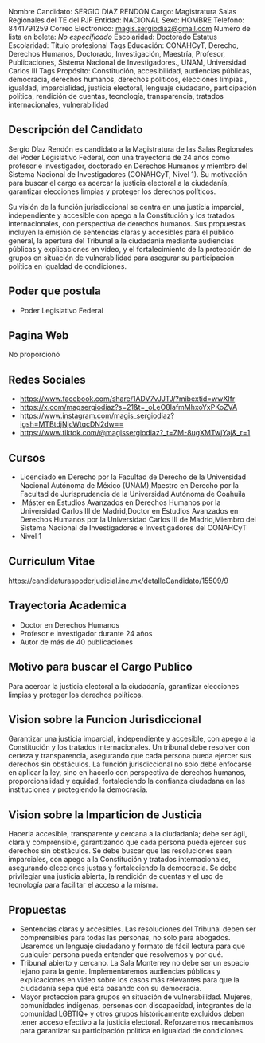 Nombre Candidato: SERGIO DIAZ RENDON
Cargo: Magistratura Salas Regionales del TE del PJF
Entidad: NACIONAL
Sexo: HOMBRE
Telefono: 8441791259
Correo Electronico: magis.sergiodiaz@gmail.com
Numero de lista en boleta: *No especificado*
Escolaridad: Doctorado
Estatus Escolaridad: Título profesional
Tags Educación: CONAHCyT, Derecho, Derechos Humanos, Doctorado, Investigación, Maestría, Profesor, Publicaciones, Sistema Nacional de Investigadores., UNAM, Universidad Carlos III
Tags Propósito: Constitución, accesibilidad, audiencias públicas, democracia, derechos humanos, derechos políticos, elecciones limpias., igualdad, imparcialidad, justicia electoral, lenguaje ciudadano, participación política, rendición de cuentas, tecnología, transparencia, tratados internacionales, vulnerabilidad


## Descripción del Candidato 

Sergio Díaz Rendón es candidato a la Magistratura de las Salas Regionales del Poder Legislativo Federal, con una trayectoria de 24 años como profesor e investigador, doctorado en Derechos Humanos y miembro del Sistema Nacional de Investigadores (CONAHCyT, Nivel 1). Su motivación para buscar el cargo es acercar la justicia electoral a la ciudadanía, garantizar elecciones limpias y proteger los derechos políticos.

Su visión de la función jurisdiccional se centra en una justicia imparcial, independiente y accesible con apego a la Constitución y los tratados internacionales, con perspectiva de derechos humanos.  Sus propuestas incluyen la emisión de sentencias claras y accesibles para el público general, la apertura del Tribunal a la ciudadanía mediante audiencias públicas y explicaciones en video, y el fortalecimiento de la protección de grupos en situación de vulnerabilidad para asegurar su participación política en igualdad de condiciones.


## Poder que postula

- Poder Legislativo Federal


## Pagina Web

No proporcionó


## Redes Sociales

- https://www.facebook.com/share/1ADV7vJJTJ/?mibextid=wwXIfr
- https://x.com/magsergiodiaz?s=21&t=_oLeO8IafmMhxoYxPKoZVA
- https://www.instagram.com/magis_sergiodiaz?igsh=MTBtdjNjcWtqcDN2dw==
- https://www.tiktok.com/@magissergiodiaz?_t=ZM-8ugXMTwjYaj&_r=1


## Cursos

- Licenciado en Derecho por la Facultad de Derecho de la Universidad Nacional Autónoma de México (UNAM),Maestro en Derecho por la Facultad de Jurisprudencia de la Universidad Autónoma de Coahuila
- ,Máster en Estudios Avanzados en Derechos Humanos por la Universidad Carlos III de Madrid,Doctor en Estudios Avanzados en Derechos Humanos por la Universidad Carlos III de Madrid,Miembro del Sistema Nacional de Investigadores e Investigadores del CONAHCyT
- Nivel 1


## Curriculum Vitae

https://candidaturaspoderjudicial.ine.mx/detalleCandidato/15509/9


## Trayectoria Academica

- Doctor en Derechos Humanos
- Profesor e investigador durante 24 años
- Autor de más de 40 publicaciones


## Motivo para buscar el Cargo Publico

Para acercar la justicia electoral a la ciudadanía, garantizar elecciones limpias y proteger los derechos políticos.


## Vision sobre la Funcion Jurisdiccional

Garantizar una justicia imparcial, independiente y accesible, con apego a la Constitución y los tratados internacionales. Un tribunal debe resolver con certeza y transparencia, asegurando que cada persona pueda ejercer sus derechos sin obstáculos. La función jurisdiccional no solo debe enfocarse en aplicar la ley, sino en hacerlo con perspectiva de derechos humanos, proporcionalidad y equidad, fortaleciendo la confianza ciudadana en las instituciones y protegiendo la democracia.


## Vision sobre la Imparticion de Justicia

Hacerla accesible, transparente y cercana a la ciudadanía; debe ser ágil, clara y comprensible, garantizando que cada persona pueda ejercer sus derechos sin obstáculos. Se debe buscar que las resoluciones sean imparciales, con apego a la Constitución y tratados internacionales, asegurando elecciones justas y fortaleciendo la democracia. Se debe privilegiar una justicia abierta, la rendición de cuentas y el uso de tecnología para facilitar el acceso a la misma.


## Propuestas

- Sentencias claras y accesibles. Las resoluciones del Tribunal deben ser comprensibles para todas las personas, no solo para abogados. Usaremos un lenguaje ciudadano y formato de fácil lectura para que cualquier persona pueda entender qué resolvemos y por qué.
- Tribunal abierto y cercano. La Sala Monterrey no debe ser un espacio lejano para la gente. Implementaremos audiencias públicas y explicaciones en video sobre los casos más relevantes para que la ciudadanía sepa qué está pasando con su democracia.
- Mayor protección para grupos en situación de vulnerabilidad. Mujeres, comunidades indígenas, personas con discapacidad, integrantes de la comunidad LGBTIQ+ y otros grupos históricamente excluidos deben tener acceso efectivo a la justicia electoral. Reforzaremos mecanismos para garantizar su participación política en igualdad de condiciones.

